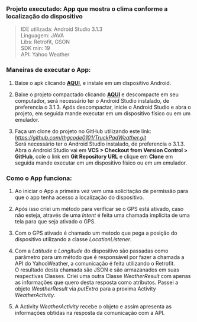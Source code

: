 ### Projeto executado: App que mostra o clima conforme a localização do dispositivo ###

>IDE utilizada: Android Studio 3.1.3  
>Linguagem: JAVA  
>Libs: Retrofit, GSON  
>SDK min: 19  
>API: Yahoo Weather  

### Maneiras de executar o App:

1. Baixe o apk clicando [**AQUI**](https://drive.google.com/open?id=1eZeQFOH5KzUTe910BQvQW1OVzpwDiMkz), e instale em um dispositivo Android.

2. Baixe o projeto compactado clicando [**AQUI**](https://drive.google.com/open?id=1wwNRlrSGFlEgR_A1U3cKYvH8zztrx0J6) e descompacte em seu computador, será necessário ter o Android Studio instalado, de preferencia o 3.1.3.
Após descompactar, inicie o Android Studio e abra o projeto, em seguida mande executar em um dispositivo físico ou em um emulador.

3. Faça um clone do projeto no GitHub utilizando este link: *https://github.com/thgcode0101/TruckPadWeather.git*  
Será necessário ter o Android Studio instalado, de preferencia o 3.1.3.
Abra o Android Studio vai em **VCS > Checkout from Version Control > GitHub**, cole o link em **Git Repository URL** e clique em **Clone**
em seguida mande executar em um dispositivo físico ou em um emulador.


### Como o App funciona:

1. Ao iniciar o App a primeira vez vem uma solicitação de permissão para que o app tenha acesso a localização do dispositivo.

2. Após isso criei um método para verificar se o GPS está ativado, caso não esteja, através de uma *Intent* é feita uma  chamada implícita de uma tela para que seja   ativado o GPS.

3. Com o GPS ativado é chamado um metodo que pega a posição do dispositivo utilizando a classe *LocationListener*. 

4. Com a *Latitude* e *Longitude* do dispositivo são passadas como parâmetro para um método que é responsável por fazer a chamada a API do YahooWeather, a comunicação é feita utilizando o Retrofit.  
O resultado desta chamada são JSON e são armazanados em suas respectivas Classes. Criei uma outra Classe *WeatherResult* com apenas as informações que quero desta resposta como atributos. Passei a objeto *WeatherResult* via *putExtra* para a proxima Activity *WeatherActivity*.

5. A Activity *WeatherActivity* recebe o objeto e assim apresenta as informações obtidas na resposta da comunicação com a API.




